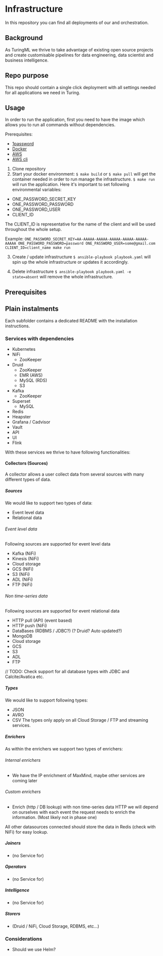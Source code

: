 # Infrastructure
In this repository you can find all deployments of our and orchestration.

## Background
As TuringML we thrive to take advantage of existing open source projects and
create customisable pipelines for data engineering, data scientist and business
intelligence.

## Repo purpose
This repo should contain a single click deployment with all settings needed for all applications we need in Turing.

## Usage
In order to run the application, first you need to have the image which allows you to run all commands without dependencies.

Prerequisites:
- [1password](http://1password.com)
- [Docker](https://www.docker.com/)
- [AWS](https://aws.amazon.com/)
- [AWS cli](https://aws.amazon.com/cli/)

1. Clone repository
2. Start your docker environment:
`$ make build` or `$ make pull` will get the container needed in order to run manage the infrastructure.
`$ make run` will run the application. Here it's important to set following environmental variables:
- ONE_PASSWORD_SECRET_KEY
- ONE_PASSWORD_PASSWORD
- ONE_PASSWORD_USER
- CLIENT_ID

The CLIENT_ID is representative for the name of the client and will be used throughout the whole setup.

Example:
`ONE_PASSWORD_SECRET_KEY=AA-AAAAA-AAAAA-AAAAA-AAAAA-AAAAA-AAAAA ONE_PASSWORD_PASSWORD=password ONE_PASSWORD_USER=some@gmail.com CLIENT_ID=client_name make run`

3. Create / update infrastructure
`$ ansible-playbook playbook.yaml` will spin up the whole infrastructure or updates it accordingly.

4. Delete infrastructure
`$ ansible-playbook playbook.yaml -e state=absent` will remove the whole infrastructure.

## Prerequisites

## Plain instalments
Each subfolder contains a dedicated README with the installation instructions.

### Services with dependencies
- Kubernetes
 - NiFi
   - ZooKeeper
 - Druid
   - ZooKeeper
   - EMR (AWS)
   - MySQL (RDS)
   - S3
 - Kafka
   - ZooKeeper
 - Superset
   - MySQL
 - Redis
 - Heapster
 - Grafana / Cadvisor
 - Vault
 - API
 - UI
 - Flink

With these services we thrive to have following functionalities:

#### Collectors (Sources)
A collector allows a user collect data from several sources with many different
types of data.

##### Sources
We would like to support two types of data:
- Event level data
- Relational data

###### Event level data
Following sources are supported for event level data
- Kafka (NiFi)
- Kinesis (NiFi)
- Cloud storage
 - GCS (NiFi)
 - S3 (NiFi)
 - ADL (NiFi)
- FTP (NiFi)

###### Non time-series data
Following sources are supported for event relational data
- HTTP pull (API) (event based)
- HTTP push (NiFi)
- DataBases (RDBMS / JDBC?) (? Druid? Auto updated?)
- MongoDB
- Cloud storage
 - GCS
 - S3
 - ADL
- FTP

// TODO: Check support for all database types with JDBC and Calcite/Avatica etc.

##### Types
We would like to support following types:
- JSON
- AVRO
- CSV
The types only apply on all Cloud Storage / FTP and streaming services.

##### Enrichers
As within the enrichers we support two types of enrichers:

###### Internal enrichers
- We have the IP enrichment of MaxMind, maybe other services are coming later

###### Custom enrichers
- Enrich (http / DB lookup) with non time-series data
HTTP we will depend on ourselves with each event the request needs to enrich the
information. (Most likely not in phase one)

All other datasources connected should store the data in Redis (check with NiFi)
for easy lookup.

##### Joiners
- (no Service for)

##### Operators
- (no Service for)

##### Intelligence
- (no Service for)

##### Storers
- (Druid / NiFi, Cloud Storage, RDBMS, etc...)

### Considerations
- Should we use Helm?
